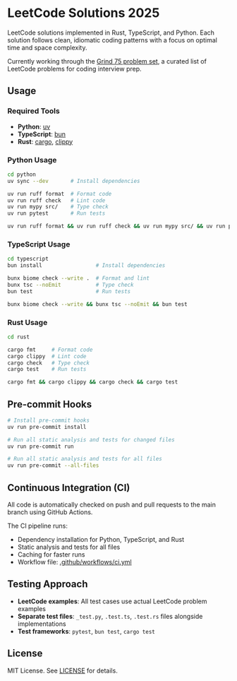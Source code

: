 # LeetCode Solutions 2025

LeetCode solutions implemented in Rust, TypeScript, and Python. Each solution
follows clean, idiomatic coding patterns with a focus on optimal time and space
complexity.

Currently working through the
[Grind 75 problem set](https://www.techinterviewhandbook.org/grind75/), a
curated list of LeetCode problems for coding interview prep.

## Usage

### Required Tools

- **Python**: [uv](https://docs.astral.sh/uv/getting-started/installation/)
- **TypeScript**: [bun](https://bun.sh/docs/installation)
- **Rust**: [cargo](https://www.rust-lang.org/tools/install),
  [clippy](https://github.com/rust-lang/rust-clippy)

### Python Usage

```bash
cd python
uv sync --dev       # Install dependencies

uv run ruff format  # Format code
uv run ruff check   # Lint code
uv run mypy src/    # Type check
uv run pytest       # Run tests

uv run ruff format && uv run ruff check && uv run mypy src/ && uv run pytest
```

### TypeScript Usage

```bash
cd typescript
bun install                 # Install dependencies

bunx biome check --write .  # Format and lint
bunx tsc --noEmit           # Type check
bun test                    # Run tests

bunx biome check --write && bunx tsc --noEmit && bun test
```

### Rust Usage

```bash
cd rust

cargo fmt     # Format code
cargo clippy  # Lint code
cargo check   # Type check
cargo test    # Run tests

cargo fmt && cargo clippy && cargo check && cargo test
```

## Pre-commit Hooks

```bash
# Install pre-commit hooks
uv run pre-commit install

# Run all static analysis and tests for changed files
uv run pre-commit run

# Run all static analysis and tests for all files
uv run pre-commit --all-files
```

## Continuous Integration (CI)

All code is automatically checked on push and pull requests to the main branch
using GitHub Actions.

The CI pipeline runs:

- Dependency installation for Python, TypeScript, and Rust
- Static analysis and tests for all files
- Caching for faster runs
- Workflow file:
  [.github/workflows/ci.yml](https://github.com/tlent/leetcode-2025/blob/main/.github/workflows/ci.yml)

## Testing Approach

- **LeetCode examples**: All test cases use actual LeetCode problem examples
- **Separate test files**: `_test.py`, `.test.ts`, `.test.rs` files alongside
  implementations
- **Test frameworks**: `pytest`, `bun test`, `cargo test`

## License

MIT License. See
[LICENSE](https://github.com/tlent/leetcode-2025/blob/main/LICENSE) for details.
